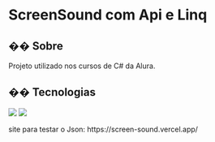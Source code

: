<h1>ScreenSound com Api e Linq</h1>

<h2>�� Sobre</h2>
<p>Projeto utilizado nos cursos de C# da Alura.</p>

## �� Tecnologias
<div>
  <img src="https://img.shields.io/badge/C sharp-239120?style=for-the-badge&logo=html5&logoColor=white">
  <img src="https://img.shields.io/badge/Dotnet-239120?&style=for-the-badge&logo=css3&logoColor=white">
</div>

<p>site para testar o Json: https://screen-sound.vercel.app/</p>
